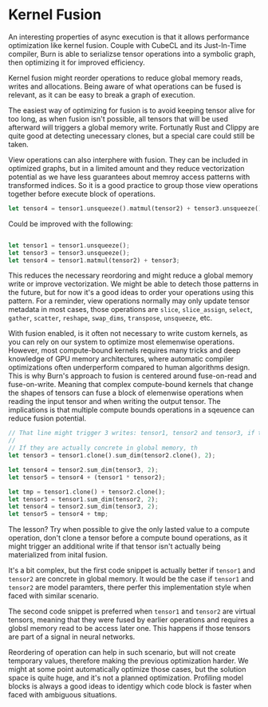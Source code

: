 # Kernel Fusion

An interesting properties of async execution is that it allows performance optimization like kernel
fusion. Couple with CubeCL and its Just-In-Time compiler, Burn is able to serializse tensor
operations into a symbolic graph, then optimizing it for improved efficiency.

Kernel fusion might reorder operations to reduce global memory reads, writes and allocations. Being
aware of what operations can be fused is relevant, as it can be easy to break a graph of execution.

The easiest way of optimizing for fusion is to avoid keeping tensor alive for too long, as when
fusion isn't possible, all tensors that will be used afterward will triggers a global memory write.
Fortunatly Rust and Clippy are quite good at detecting unecessary clones, but a special care could
still be taken.

View operations can also interphere with fusion. They can be included in optimized graphs, but in a
limited amount and they reduce vectorization potential as we have less guarantees about memroy
access patterns with transformed indices. So it is a good practice to group those view operations
together before execute block of operations.

```rust
let tensor4 = tensor1.unsqueeze().matmul(tensor2) + tensor3.unsqueeze();

```

Could be improved with the following:

```rust

let tensor1 = tensor1.unsqueeze();
let tensor3 = tensor3.unsqueeze();
let tensor4 = tensor1.matmul(tensor2) + tensor3;
```

This reduces the necessary reordoring and might reduce a global memory write or improve
vectorization. We might be able to detech those patterns in the future, but for now it's a good
ideas to order your operations using this pattern. For a reminder, view operations normally may only
update tensor metadata in most cases, those operations are `slice`, `slice_assign`, `select`,
`gather`, `scatter`, `reshape`, `swap_dims`, `transpose`, `unsqueeze`, etc.

With fusion enabled, is it often not necessary to write custom kernels, as you can rely on our
system to optimize most elemenwise operations. However, most compute-bound kernels requires many
tricks and deep knowledge of GPU memory architectures, where automatic compiler optimizations often
underperform compared to human algorithms design. This is why Burn's approach to fusion is centered
around fuse-on-read and fuse-on-write. Meaning that complex compute-bound kernels that change the
shapes of tensors can fuse a block of elemenwise operations when reading the input tensor and when
writing the output tensor. The implications is that multiple compute bounds operations in a sqeuence
can reduce fusion potential.

```rust
// That line might trigger 3 writes: tensor1, tensor2 and tensor3, if tensor1 and tensor2 are abstract tensor.
//
// If they are actually concrete in global memory, th
let tensor3 = tensor1.clone().sum_dim(tensor2.clone(), 2);

let tensor4 = tensor2.sum_dim(tensor3, 2);
let tensor5 = tensor4 + (tensor1 * tensor2);
```

```rust
let tmp = tensor1.clone() + tensor2.clone();
let tensor3 = tensor1.sum_dim(tensor2, 2);
let tensor4 = tensor2.sum_dim(tensor3, 2);
let tensor5 = tensor4 + tmp;
```

The lesson? Try when possible to give the only lasted value to a compute operation, don't clone a tensor before a compute bound operations, as it might trigger an additional write if that tensor isn't actually being materialized from inital fusion.

It's a bit complex, but the first code snippet is actually better if `tensor1` and `tensor2` are concrete in global memory.
It would be the case if `tensor1` and `tensor2` are model paramters, there perfer this implementation style when faced with similar scenario.

The second code snippet is preferred when `tensor1` and `tensor2` are virtual tensors, meaning that they were fused by earlier operations and requires a globsl memory read to be access later one.
This happens if those tensors are part of a signal in neural networks.

Reordering of operation can help in such scenario, but will not create temporary values, therefore making the previous optimization harder.
We might at some point automatically optimize those cases, but the solution space is quite huge, and it's not a planned optimization.
Profiling model blocks is always a good ideas to identigy which code block is faster when faced with ambiguous situations.
